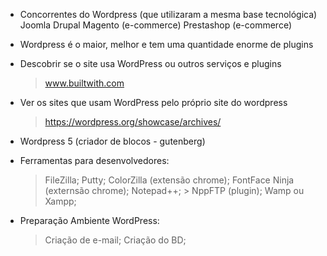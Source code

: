 - Concorrentes do Wordpress (que utilizaram a mesma base tecnológica)
    Joomla
    Drupal
    Magento (e-commerce)
    Prestashop (e-commerce)

- Wordpress é o maior, melhor e tem uma quantidade enorme de plugins

- Descobrir se o site usa WordPress ou outros serviços e plugins
    > www.builtwith.com

- Ver os sites que usam WordPress pelo próprio site do wordpress
    > https://wordpress.org/showcase/archives/

- Wordpress 5 (criador de blocos - gutenberg)

- Ferramentas para desenvolvedores:
    > FileZilla;
    > Putty;
    > ColorZilla (extensão chrome);
    > FontFace Ninja (externsão chrome);
    > Notepad++;
        > NppFTP (plugin);
    > Wamp ou Xampp;

- Preparação Ambiente WordPress:
    > Criação de e-mail;
    > Criação do BD;